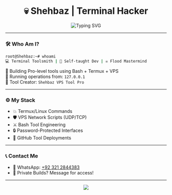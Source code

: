 
<h1 align="center">💀 Shehbaz | Terminal Hacker</h1>
<p align="center">
  <img src="https://readme-typing-svg.demolab.com?font=Fira+Code&size=24&duration=2000&pause=500&color=F70000&vCenter=true&width=435&lines=VPS+Slayer+%7C+UDP+Flood+Master;Cyber+Ops+Specialist+%7C+Termux+Wizard;Creator+of+Shehbaz+VPS+Tool+Pro;Message+Me+for+Access+%F0%9F%94%90" alt="Typing SVG" />
</p>

---

### 🛠️ Who Am I?

```bash
root@Shehbaz:~# whoami
💻 Terminal Toolsmith | 🧠 Self-taught Dev | ☠️ Flood Mastermind
```

🧩 Building Pro-level tools using Bash + Termux + VPS  
🚀 Running operations from: `127.0.0.1`  
🧪 Tool Creator: `Shehbaz VPS Tool Pro`

---

### ⚙️ My Stack

- 💥 Termux/Linux Commands
- 🛡️ VPS Network Scripts (UDP/TCP)
- ⚔️ Bash Tool Engineering
- 🔒 Password-Protected Interfaces
- 📂 GitHub Tool Deployments

---

### 📞 Contact Me

- 🔐 WhatsApp: [+92 321 2844383](https://wa.me/923212844383)
- 🧠 Private Builds? Message for access!

---

<p align="center">
  <img src="https://github-readme-stats.vercel.app/api?username=ShehbazGamer&show_icons=true&theme=tokyonight&hide_border=true&count_private=true" />
</p>
